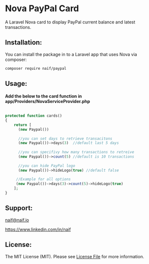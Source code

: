 # Nova PayPal Card

A Laravel Nova card to display PayPal current balance and latest transactions.

## Installation:

You can install the package in to a Laravel app that uses Nova via composer:

```bash
composer require naif/paypal
```

## Usage:
<h4>Add the below to the card function in app/Providers/NovaServiceProvider.php</h4>

```php

protected function cards()
{
    return [
      (new Paypal())
      
      //you can set days to retrieve transacitons
      (new Paypal())->days(3)  //default last 5 days
      
      //you can specifivy how many transactions to retreive
      (new Paypal())->count(5) //default is 10 transactions
      
      //you can hide PayPal logo
      (new Paypal())->hideLogo(true) //default false
      
     //Example for all options
     (new Paypal())->days(3)->count(5)->hideLogo(true)
    ];
}
```

## Support:
naif@naif.io

https://www.linkedin.com/in/naif

## License:
The MIT License (MIT). Please see [License File](LICENSE.md) for more information.
